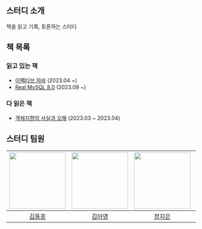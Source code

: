 ## 스터디 소개
책을 읽고 기록, 토론하는 스터디

## 책 목록
### 읽고 있는 책
* [이펙티브 자바](https://github.com/2023-java-study/book-study/blob/main/이펙티브_자바) (2023.04 ~)
* [Real MySQL 8.0](https://github.com/2023-java-study/book-study/blob/main/Real_MySQL_8_0) (2023.09 ~)

### 다 읽은 책
* [객체지향의 사실과 오해](https://github.com/2023-java-study/book-study/blob/main/객체지향의_사실과_오해) (2023.03 ~ 2023.04)

## 스터디 팀원
| [<img src="https://github.com/nuhgnod.png" width="150px">](https://github.com/nuhgnod) | [<img src="https://github.com/Kim-AYoung.png" width="150px">](https://github.com/Kim-AYoung) | [<img src="https://github.com/ssstopeun.png" width="150px">](https://github.com/ssstopeun) | [<img src="https://github.com/gmelon.png" width="150px">](https://github.com/gmelon) |
| :---: | :---: | :---: | :---: |
| [김동훈](https://github.com/nuhgnod) | [김아영](https://github.com/Kim-AYoung) | [정지은](https://github.com/ssstopeun) | [현상혁](https://github.com/gmelon) |
